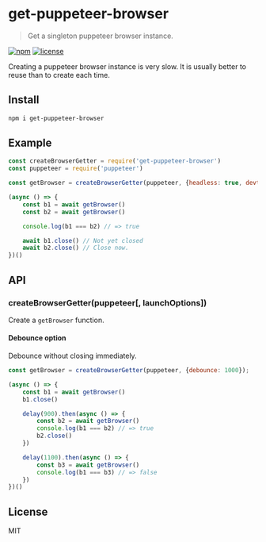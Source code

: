 # get-puppeteer-browser
> Get a singleton puppeteer browser instance.

[![npm](https://flat.badgen.net/npm/v/get-puppeteer-browser)](https://www.npmjs.com/package/get-puppeteer-browser)
[![license](https://flat.badgen.net/github/license/skt-t1-byungi/get-puppeteer-browser)](https://github.com/skt-t1-byungi/get-puppeteer-browser/blob/master/LICENSE)

Creating a puppeteer browser instance is very slow. It is usually better to reuse than to create each time.

## Install
```sh
npm i get-puppeteer-browser
```

## Example
```js
const createBrowserGetter = require('get-puppeteer-browser')
const puppeteer = require('puppeteer')

const getBrowser = createBrowserGetter(puppeteer, {headless: true, devtools: true});

(async () => {
    const b1 = await getBrowser()
    const b2 = await getBrowser()

    console.log(b1 === b2) // => true

    await b1.close() // Not yet closed
    await b2.close() // Close now.
})()
```

## API
### createBrowserGetter(puppeteer[, launchOptions])
Create a `getBrowser` function.

#### Debounce option
Debounce without closing immediately.

```js
const getBrowser = createBrowserGetter(puppeteer, {debounce: 1000});

(async () => {
    const b1 = await getBrowser()
    b1.close()

    delay(900).then(async () => {
        const b2 = await getBrowser()
        console.log(b1 === b2) // => true
        b2.close()
    })

    delay(1100).then(async () => {
        const b3 = await getBrowser()
        console.log(b1 === b3) // => false
    })
})()
```


## License
MIT
